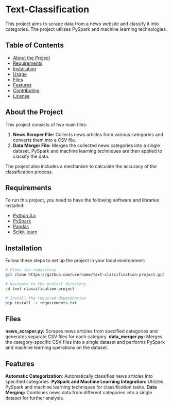 # Text-Classification

This project aims to scrape data from a news website and classify it into categories. The project utilizes PySpark and machine learning technologies.

## Table of Contents

- [About the Project](#about-the-project)
- [Requirements](#requirements)
- [Installation](#installation)
- [Usage](#usage)
- [Files](#files)
- [Features](#features)
- [Contributing](#contributing)
- [License](#license)

## About the Project

This project consists of two main files:

1. **News Scraper File:** Collects news articles from various categories and converts them into a CSV file.
2. **Data Merger File:** Merges the collected news categories into a single dataset. PySpark and machine learning techniques are then applied to classify the data.

The project also includes a mechanism to calculate the accuracy of the classification process.

## Requirements

To run this project, you need to have the following software and libraries installed:

- [Python 3.x](https://www.python.org/)
- [PySpark](https://spark.apache.org/docs/latest/api/python/)
- [Pandas](https://pandas.pydata.org/)
- [Scikit-learn](https://scikit-learn.org/stable/)

## Installation

Follow these steps to set up the project in your local environment:

```bash
# Clone the repository
git clone https://github.com/username/text-classification-project.git

# Navigate to the project directory
cd text-classification-project

# Install the required dependencies
pip install -r requirements.txt
```

## Files
**news_scraper.py:** Scrapes news articles from specified categories and generates separate CSV files for each category.
**data_merger.py:** Merges the category-specific CSV files into a single dataset and performs PySpark and machine learning operations on the dataset.

## Features
**Automatic Categorization**: Automatically classifies news articles into specified categories.
**PySpark and Machine Learning Integration:** Utilizes PySpark and machine learning techniques for classification tasks.
**Data Merging:** Combines news data from different categories into a single dataset for further analysis.
